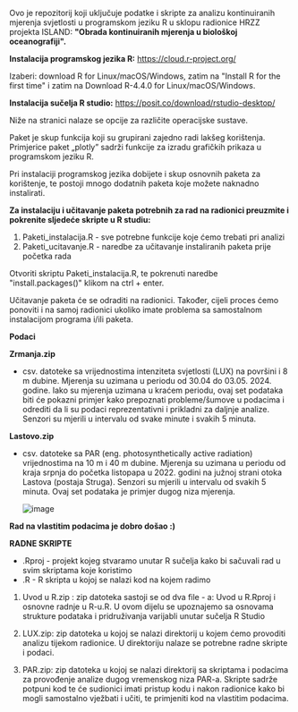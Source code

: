 Ovo je repozitorij koji uključuje podatke i skripte za analizu kontinuiranih mjerenja svjetlosti u programskom jeziku R u sklopu radionice HRZZ projekta ISLAND: **"Obrada kontinuiranih mjerenja u biološkoj oceanografiji".**

**Instalacija programskog jezika R:**
https://cloud.r-project.org/

Izaberi: download R for Linux/macOS/Windows, zatim na "Install R for the first time" i zatim na Download R-4.4.0 for Linux/macOS/Windows. 

**Instalacija sučelja R studio:**
https://posit.co/download/rstudio-desktop/

Niže na stranici nalaze se opcije za različite operacijske sustave. 

Paket je skup funkcija koji su grupirani zajedno radi lakšeg korištenja. Primjerice paket „plotly” sadrži funkcije za izradu grafičkih prikaza u programskom jeziku R.

Pri instalaciji programskog jezika dobijete i skup osnovnih paketa za korištenje, te postoji mnogo dodatnih paketa koje možete naknadno instalirati.

**Za instalaciju i učitavanje paketa potrebnih za rad na radionici preuzmite i pokrenite sljedeće skripte u R studiu:**

1. Paketi_instalacija.R - sve potrebne funkcije koje ćemo trebati pri analizi 
2. Paketi_ucitavanje.R - naredbe za učitavanje instaliranih paketa prije početka rada

Otvoriti skriptu Paketi_instalacija.R, te pokrenuti naredbe "install.packages()" klikom na ctrl + enter.

Učitavanje paketa će se odraditi na radionici. 
Također, cijeli proces ćemo ponoviti i na samoj radionici ukoliko imate problema sa samostalnom instalacijom programa i/ili paketa.

**Podaci**

**Zrmanja.zip** 
- csv. datoteke sa vrijednostima intenziteta svjetlosti (LUX) na površini i 8 m dubine. Mjerenja su uzimana u periodu od 30.04 do 03.05. 2024. godine. Iako su mjerenja uzimana u kraćem periodu, ovaj set podataka biti će pokazni primjer kako prepoznati probleme/šumove u podacima i odrediti da li su podaci reprezentativni i prikladni za daljnje analize. Senzori su mjerili u intervalu od svake minute i svakih 5 minuta.

**Lastovo.zip**
- csv. datoteke sa PAR (eng. photosynthetically active radiation) vrijednostima na 10 m i 40 m dubine. Mjerenja su uzimana u periodu od kraja srpnja do početka listopapa u 2022. godini na južnoj strani otoka Lastova (postaja Struga). Senzori su mjerili u intervalu od svakih 5 minuta. Ovaj set podataka je primjer dugog niza mjerenja. 

  ![image](https://github.com/antonijamatek/radionica_HRZZ_ISLAND/assets/144710084/68dcc0f4-4aea-4730-a558-c7c7d5197a5d)

**Rad na vlastitim podacima je dobro došao :)**


**RADNE SKRIPTE**

- .Rproj - projekt kojeg stvaramo unutar R sučelja kako bi sačuvali rad u svim skriptama koje koristimo
- .R - R skripta u kojoj se nalazi kod na kojem radimo

1. Uvod u R.zip : zip datoteka sastoji se od dva file - a: Uvod u R.Rproj i osnovne radnje u R-u.R. U ovom dijelu se upoznajemo sa osnovama strukture podataka i pridruživanja varijabli unutar sučelja R Studio

2. LUX.zip: zip datoteka u kojoj se nalazi direktorij u kojem ćemo provoditi analizu tijekom radionice. U direktoriju nalaze se potrebne radne skripte i podaci.  

3. PAR.zip: zip datoteka u kojoj se nalazi direktorij sa skriptama i podacima za provođenje analize dugog vremenskog niza PAR-a. Skripte sadrže potpuni kod te će sudionici imati pristup kodu i nakon radionice kako bi mogli samostalno vježbati i učiti, te primjeniti kod na vlastitim podacima.
